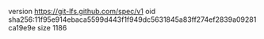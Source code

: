 version https://git-lfs.github.com/spec/v1
oid sha256:11f95e914ebaca5599d443f1f949dc5631845a83ff274ef2839a09281ca19e9e
size 1186
